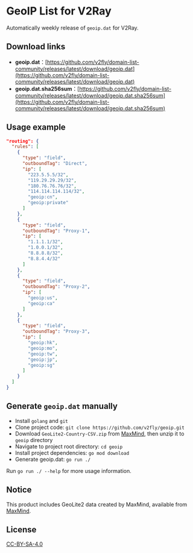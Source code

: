 # GeoIP List for V2Ray

Automatically weekly release of `geoip.dat` for V2Ray.

## Download links

- **geoip.dat**：[https://github.com/v2fly/domain-list-community/releases/latest/download/geoip.dat](https://github.com/v2fly/domain-list-community/releases/latest/download/geoip.dat)
- **geoip.dat.sha256sum**：[https://github.com/v2fly/domain-list-community/releases/latest/download/geoip.dat.sha256sum](https://github.com/v2fly/domain-list-community/releases/latest/download/geoip.dat.sha256sum)

## Usage example

```json
"routing": {
  "rules": [
    {
      "type": "field",
      "outboundTag": "Direct",
      "ip": [
        "223.5.5.5/32",
        "119.29.29.29/32",
        "180.76.76.76/32",
        "114.114.114.114/32",
        "geoip:cn",
        "geoip:private"
      ]
    },
    {
      "type": "field",
      "outboundTag": "Proxy-1",
      "ip": [
        "1.1.1.1/32",
        "1.0.0.1/32",
        "8.8.8.8/32",
        "8.8.4.4/32"
      ]
    },
    {
      "type": "field",
      "outboundTag": "Proxy-2",
      "ip": [
        "geoip:us",
        "geoip:ca"
      ]
    },
    {
      "type": "field",
      "outboundTag": "Proxy-3",
      "ip": [
        "geoip:hk",
        "geoip:mo",
        "geoip:tw",
        "geoip:jp",
        "geoip:sg"
      ]
    }
  ]
}
```

## Generate `geoip.dat` manually

- Install `golang` and `git`
- Clone project code: `git clone https://github.com/v2fly/geoip.git`
- Download `GeoLite2-Country-CSV.zip` from [MaxMind](https://dev.maxmind.com/geoip/geoip2/geolite2/), then unzip it to `geoip` directory
- Navigate to project root directory: `cd geoip`
- Install project dependencies: `go mod download`
- Generate geoip.dat: `go run ./`

Run `go run ./ --help` for more usage information.

## Notice

This product includes GeoLite2 data created by MaxMind, available from [MaxMind](http://www.maxmind.com).

## License

[CC-BY-SA-4.0](https://creativecommons.org/licenses/by-sa/4.0/)
